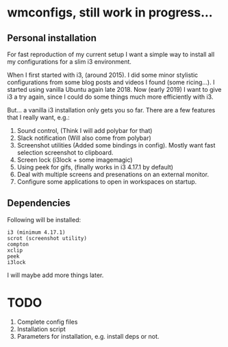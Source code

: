# wmconfigs, still work in progress...

## Personal installation

For fast reproduction of my current setup I want a simple way to install all my configurations for a slim i3 environment.

When I first started with i3, (around 2015). I did some minor stylistic configurations from some blog posts and videos I found (some ricing...). I started using vanilla Ubuntu again late 2018. Now (early 2019) I want to give i3 a try again, since I could do some things much more efficiently with i3. 

But... a vanilla i3 installation only gets you so far. There are a few features that I really want, e.g.:

1) Sound control, (Think I will add polybar for that)
2) Slack notification (Will also come from polybar)
3) Screenshot utilities (Added some bindings in config). Mostly want fast selection screenshot to clipboard.
4) Screen lock (i3lock + some imagemagic)
5) Using peek for gifs, (finally works in i3 4.17.1 by default)
6) Deal with multiple screens and presenations on an external monitor.
7) Configure some applications to open in workspaces on startup.

## Dependencies

Following will be installed:

```
i3 (minimum 4.17.1)
scrot (screenshot utility)
compton
xclip
peek
i3lock
```

I will maybe add more things later.

# TODO

1) Complete config files
2) Installation script
3) Parameters for installation, e.g. install deps or not.
